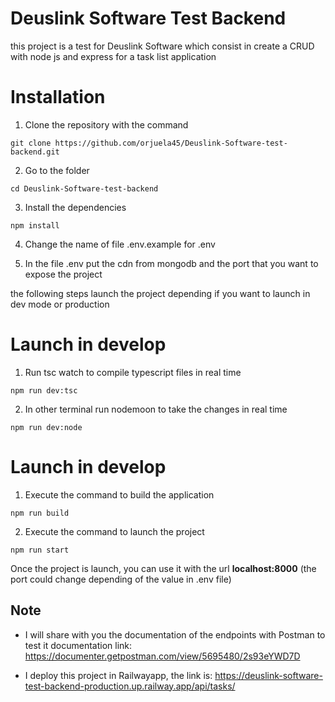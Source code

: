# Deuslink Software Test Backend

this project is a test for Deuslink Software which consist in create a CRUD with node js and express for a task list application

# Installation

1. Clone the repository with the command
```
git clone https://github.com/orjuela45/Deuslink-Software-test-backend.git
```
2. Go to the folder
```
cd Deuslink-Software-test-backend
```
3. Install the dependencies
```
npm install
```
4. Change the name of file .env.example for .env

5. In the file .env put the cdn from mongodb and the port that you want to expose the project

the following steps launch the project depending if you want to launch in dev mode or production

# Launch in develop

1. Run tsc watch to compile typescript files in real time
```
npm run dev:tsc
```

2. In other terminal run nodemoon to take the changes in real time
```
npm run dev:node
```

# Launch in develop

1. Execute the command to build the application
```
npm run build
```
2. Execute the command to launch the project
```
npm run start
```

Once the project is launch, you can use it with the url __localhost:8000__ (the port could change depending of the value in .env file)

## Note

- I will share with you the documentation of the endpoints with Postman to test it
documentation link: https://documenter.getpostman.com/view/5695480/2s93eYWD7D

- I deploy this project in Railwayapp, the link is: https://deuslink-software-test-backend-production.up.railway.app/api/tasks/